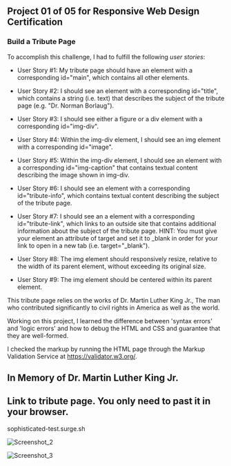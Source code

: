 ##  Project 01 of 05 for Responsive Web Design Certification

###  Build a  Tribute Page 

To accomplish this challenge, I had to fulfill the following *user stories*:

* User Story #1: My tribute page should have an element with a corresponding id="main", which contains all other elements.

* User Story #2: I should see an element with a corresponding id="title", which contains a string (i.e. text) that describes the subject of the tribute page (e.g. "Dr. Norman Borlaug").

* User Story #3: I should see either a figure or a div element with a corresponding id="img-div".

* User Story #4: Within the img-div element, I should see an img element with a corresponding id="image".

* User Story #5: Within the img-div element, I should see an element with a corresponding id="img-caption" that contains textual content describing the image shown in img-div.

* User Story #6: I should see an element with a corresponding id="tribute-info", which contains textual content describing the subject of the tribute page.

* User Story #7: I should see an a element with a corresponding id="tribute-link", which links to an outside site that contains additional information about the subject of the tribute page. HINT: You must give your element an attribute of target and set it to _blank in order for your link to open in a new tab (i.e. target="_blank").

* User Story #8: The img element should responsively resize, relative to the width of its parent element, without exceeding its original size.

* User Story #9: The img element should be centered within its parent element.


This tribute page relies on the works of Dr. Martin Luther King Jr., The man who contributed significantly to civil rights in America as well as the world.  

Working on this project, I learned the difference between 'syntax errors' and 'logic errors' and how to debug the HTML and CSS and guarantee that they are well-formed.

I checked the markup by running the HTML page through the Markup Validation Service at https://validator.w3.org/.

## In Memory of Dr. Martin Luther King Jr.


## Link to tribute page. You only need to past it in your browser.
 sophisticated-test.surge.sh

![Screenshot_2](https://user-images.githubusercontent.com/99361183/163681159-eaf8090b-971e-4bc8-b535-00748b7d90a7.png)

![Screenshot_3](https://user-images.githubusercontent.com/99361183/163681442-e21d55e7-ea25-4e45-be35-cf1b74c60c26.png)






